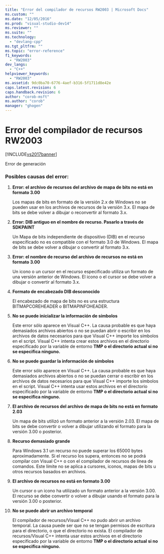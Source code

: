 ```yaml
---
title: "Error del compilador de recursos RW2003 | Microsoft Docs"
ms.custom: ""
ms.date: "12/05/2016"
ms.prod: "visual-studio-dev14"
ms.reviewer: ""
ms.suite: ""
ms.technology: 
  - "devlang-cpp"
ms.tgt_pltfrm: ""
ms.topic: "error-reference"
f1_keywords: 
  - "RW2003"
dev_langs: 
  - "C++"
helpviewer_keywords: 
  - "RW2003"
ms.assetid: 9dc0ba70-6776-4aef-b316-5f1711d8e42e
caps.latest.revision: 6
caps.handback.revision: 6
author: "corob-msft"
ms.author: "corob"
manager: "ghogen"
---
```

# Error del compilador de recursos RW2003
[!INCLUDE[vs2017banner](../../assembler/inline/includes/vs2017banner.md)]

Error de generación  
  
### Posibles causas del error:  
  
1.  **Error: el archivo de recursos del archivo de mapa de bits no está en formato 3.00**  
  
     Los mapas de bits en formato de la versión 2.x de Windows no se pueden usar en los archivos de recursos de la versión 3.x.  El mapa de bits se debe volver a dibujar o reconvertir al formato 3.x.  
  
2.  **Error: DIB antiguo en el nombre de recurso.  Pasarlo a través de SDKPAINT**  
  
     Un Mapa de bits independiente de dispositivo \(DIB\) en el recurso especificado no es compatible con el formato 3.0 de Windows.  El mapa de bits se debe volver a dibujar o convertir al formato 3.x.  
  
3.  **Error: el nombre de recurso del archivo de recursos no está en formato 3.00**  
  
     Un icono o un cursor en el recurso especificado utiliza un formato de una versión anterior de Windows.  El icono o el cursor se debe volver a dibujar o convertir al formato 3.x.  
  
4.  **Formato de encabezado DIB desconocido**  
  
     El encabezado de mapa de bits no es una estructura BITMAPCOREHEADER o BITMAPINFOHEADER.  
  
5.  **No se puede inicializar la información de símbolos**  
  
     Este error sólo aparece en Visual C\+\+.  La causa probable es que haya demasiados archivos abiertos o no se puedan abrir o escribir en los archivos de datos necesarios para que Visual C\+\+ importe los símbolos en el script.  Visual C\+\+ intenta crear estos archivos en el directorio especificado por la variable de entorno **TMP o el directorio actual si no se especifica ninguno.**  
  
6.  **No se puede guardar la información de símbolos**  
  
     Este error sólo aparece en Visual C\+\+.  La causa probable es que haya demasiados archivos abiertos o no se puedan cerrar o escribir en los archivos de datos necesarios para que Visual C\+\+ importe los símbolos en el script.  Visual C\+\+ intenta usar estos archivos en el directorio especificado por la variable de entorno **TMP o el directorio actual si no se especifica ninguno.**  
  
7.  **El archivo de recursos del archivo de mapa de bits no está en formato 2.03**  
  
     Un mapa de bits utilizó un formato anterior a la versión 2.03.  El mapa de bits se debe convertir o volver a dibujar utilizando el formato para la versión 3.00 o posterior.  
  
8.  **Recurso demasiado grande**  
  
     Para Windows 3.1 un recurso no puede superar los 65000 bytes aproximadamente.  Si el recurso los supera, entonces no se podrá compilar con Visual C\+\+ o con el compilador de recursos de línea de comandos.  Este límite no se aplica a cursores, iconos, mapas de bits u otros recursos basados en archivos.  
  
9. **El archivo de recursos no está en formato 3.00**  
  
     Un cursor o un icono ha utilizado un formato anterior a la versión 3.00.  El recurso se debe convertir o volver a dibujar usando el formato para la versión 3.00 o posterior.  
  
10. **No se puede abrir un archivo temporal**  
  
     El compilador de recursos\/Visual C\+\+ no pudo abrir un archivo temporal.  La causa puede ser que no se tengan permisos de escritura para el directorio, o que el directorio no exista.  El compilador de recursos\/Visual C\+\+ intenta usar estos archivos en el directorio especificado por la variable de entorno **TMP o el directorio actual si no se especifica ninguno.**
